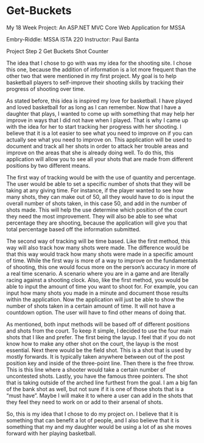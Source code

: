 # Get-Buckets
My 18 Week Project: An ASP.NET MVC Core Web Application for MSSA


Embry-Riddle: MSSA
ISTA 220
Instructor: Paul Banta

Project Step 2
Get Buckets Shot Counter


The idea that I chose to go with was my idea for the shooting site. I chose this one, because the addition of information is a lot more frequent than the other two that were mentioned in my first project. My goal is to help basketball players to self-improve their shooting skills by tracking their progress of shooting over time.

As stated before, this idea is inspired my love for basketball. I have played and loved basketball for as long as I can remember. Now that I have a daughter that plays, I wanted to come up with something that may help her improve in ways that I did not have when I played. That is why I came up with the idea for her to start tracking her progress with her shooting. I believe that it is a lot easier to see what you need to improve on if you can actually see what you need to improve on. This application will be used to document and track all her shots in order to attack her trouble areas and improve on the areas that she is already doing well. To do this, this application will allow you to see all your shots that are made from different positions by two different means.

The first way of tracking would be with the use of quantity and percentage. The user would be able to set a specific number of shots that they will be taking at any giving time. For instance, if the player wanted to see how many shots, they can make out of 50, all they would have to do is input the overall number of shots taken, in this case 50, and add in the number of shots made. This will help the use determine which position of the court they need the most improvement. They will also be able to see what percentage they are shooting, because the application will give you that total percentage based off the information submitted.

The second way of tracking will be time based. Like the first method, this way will also track how many shots were made. The difference would be that this way would track how many shots were made in a specific amount of time. While the first way is more of a way to improve on the fundamentals of shooting, this one would focus more on the person’s accuracy in more of a real time scenario. A scenario where you are in a game and are literally racing against a shooting clock. Also, like the first method, you would be able to input the amount of time you want to shoot for. For example, you can input how many shots you made in a minute and document those results within the application. Now the application will just be able to show the number of shots taken in a certain amount of time. It will not have a countdown option. The user will have to find other means of doing that. 

As mentioned, both input methods will be based off of different positions and shots from the court. To keep it simple, I decided to use the four main shots that I like and prefer. The first being the layup. I feel that if you do not know how to make any other shot on the court, the layup is the most essential. Next there would be the field shot. This is a shot that is used by mostly forwards. It is typically taken anywhere between out of the post position key and inside of the three-point line. Then there is the free throw. This is this line where a shooter would take a certain number of uncontested shots. Lastly, you have the famous three pointers. The shot that is taking outside of the arched line furthest from the goal. I am a big fan of the bank shot as well, but not sure if it is one of those shots that is a “must have”. Maybe I will make it to where a user can add in the shots that they feel they need to work on or add to their arsenal of shots.

So, this is my idea that I chose to do my project on. I believe that it is something that can benefit a lot of people, and I also believe that it is something that my and my daughter would be using a lot of as she moves forward with her playing basketball.  

